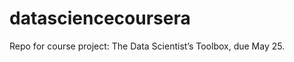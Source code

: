 datasciencecoursera
===================

Repo for course project: The Data Scientist’s Toolbox, due May 25.
